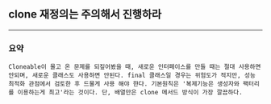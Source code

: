## clone 재정의는 주의해서 진행하라

---

### 요약
`Cloneable이 몰고 온 문제를 되짚어봤을 때, 새로운 인터페이스를 만들 때는 절대
사용하면 안되며, 새로운 클래스도 사용하면 안된다.
final 클래스일 경우는 위험도가 적지만, 성능 최적화 관점에서 검토한 후 드물게 사용
해야 한다. 기본원칙은 '복제기능은 생성자와 팩터리를 이용하는게 최고'라는 것이다.
단, 배열만은 clone 메서드 방식이 가장 깔끔하다.`
